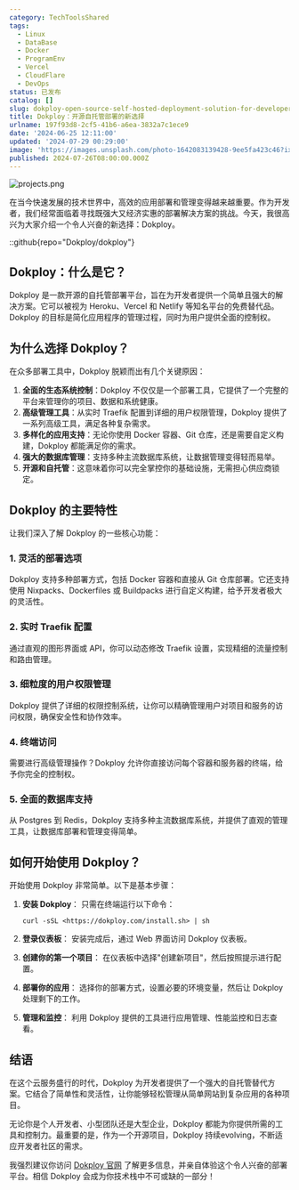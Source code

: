```yaml
---
category: TechToolsShared
tags:
  - Linux
  - DataBase
  - Docker
  - ProgramEnv
  - Vercel
  - CloudFlare
  - DevOps
status: 已发布
catalog: []
slug: dokploy-open-source-self-hosted-deployment-solution-for-developers
title: Dokploy：开源自托管部署的新选择
urlname: 197f93d8-2cf5-41b6-a6ea-3832a7c1ece9
date: '2024-06-25 12:11:00'
updated: '2024-07-29 00:29:00'
image: 'https://images.unsplash.com/photo-1642083139428-9ee5fa423c46?ixlib=rb-4.0.3&q=85&fm=jpg&crop=entropy&cs=srgb'
published: 2024-07-26T08:00:00.000Z
---
```


![projects.png](https://prod-files-secure.s3.us-west-2.amazonaws.com/5d24fe63-e567-4804-86f9-9fdc62e13082/adfdc1fe-2109-46ac-9ad4-f50e8631f20c/projects.png?X-Amz-Algorithm=AWS4-HMAC-SHA256&X-Amz-Content-Sha256=UNSIGNED-PAYLOAD&X-Amz-Credential=ASIAZI2LB466YZPVCCBT%2F20250311%2Fus-west-2%2Fs3%2Faws4_request&X-Amz-Date=20250311T053801Z&X-Amz-Expires=3600&X-Amz-Security-Token=IQoJb3JpZ2luX2VjEFUaCXVzLXdlc3QtMiJHMEUCIDAorT1%2Byd6kxMjcVxs3%2FWV6OILoKiaTMNFlj8VdU%2BYeAiEA6ppJQpVO4DvLA%2FbY1iYxW298U7N88BvP%2F6QByBnAFC4qiAQInv%2F%2F%2F%2F%2F%2F%2F%2F%2F%2FARAAGgw2Mzc0MjMxODM4MDUiDB8f9CrWb3qIUs%2B8%2BSrcA9m%2BMA4Qbcv%2FUxcwJO4yL90B%2BWPdkIc9DQSqckDCTalbx16B%2B2Tf%2B88Wz0VFkry9SD7F8g3Cbf7fzUX7NOK8Rx9JGRFznESyX6LKYCC4d49EtdpKM5GitthOhAQ4dSyeVL2liss6DcJOEXmwRa5Z06GuefzAbomCI0szJjwlZaTlMvMTbPo9IijjRr9XS10iglLbReD1xD990ckySKdp9J6ITaawLQDTNGVYa2RmabZZXE30iDBF4xoBxDL6PV2hvflikuJImjwAgYEuDKshMc9X0k8iwKNBuofUblvPpvIcuohXoio4vFhNLtbB2PoK7Q5FG48WZysVl66fcZd%2B71NczZVQQWDsBxTmgRoWWj2T4J%2Fi5%2Fo6DO1kPDZRIFgVcfrVFR6zTJNS37pO2Wbg9V1683Sv4Vk3H2VKYJQupiGgRwApj02Ss8tgYBeFNpaGmd0P%2BV9xF2FtYooGP2iSO3R%2BoDNcU0f%2BmWIjLVLTT8gGZxMPKZnN07isTNTWMKQxD9WNkX%2FA90fvWeKGAuSra7fczreR7PCd6cAGGoB8UilgZ%2Bp6w2HlEYsBpLRPVMYCC3IltyHy%2BbQNouZTkygyOBayJGCjz29x2KkwlfSXFMaXLQrQuyJ8orZrXWfsMNWNv74GOqUBnt6D%2FblaIkoRU4hK3sMmRSSOdc0lPV2qBNN%2BI1EpMKrnVQJjz%2FsnbUhJHxGT%2Bc4Yh6cbVyoPb%2FRw7K70lYrP3dLlgKP3EvFDhCIIxy8L4pOwyhNdJ3gTx9hMlv2H5CebICzrAZb5Pu59f%2F%2FhtA9EfUsylXvq3wt9uHD7Q%2BOYyRsbKE5tfcpKrX6pVUCLxDKPjuxViIjuepvlG7c05XB61MOM31%2Bq&X-Amz-Signature=2fa0ce29b5750e48e63d3658ea7f1b63e67ff171ce2ceeeac3620ad8d5af1321&X-Amz-SignedHeaders=host&x-id=GetObject)


在当今快速发展的技术世界中，高效的应用部署和管理变得越来越重要。作为开发者，我们经常面临着寻找既强大又经济实惠的部署解决方案的挑战。今天，我很高兴为大家介绍一个令人兴奋的新选择：Dokploy。


::github{repo="Dokploy/dokploy"}


## Dokploy：什么是它？


Dokploy 是一款开源的自托管部署平台，旨在为开发者提供一个简单且强大的解决方案。它可以被视为 Heroku、Vercel 和 Netlify 等知名平台的免费替代品。Dokploy 的目标是简化应用程序的管理过程，同时为用户提供全面的控制权。


## 为什么选择 Dokploy？


在众多部署工具中，Dokploy 脱颖而出有几个关键原因：

1. **全面的生态系统控制**：Dokploy 不仅仅是一个部署工具，它提供了一个完整的平台来管理你的项目、数据和系统健康。
2. **高级管理工具**：从实时 Traefik 配置到详细的用户权限管理，Dokploy 提供了一系列高级工具，满足各种复杂需求。
3. **多样化的应用支持**：无论你使用 Docker 容器、Git 仓库，还是需要自定义构建，Dokploy 都能满足你的需求。
4. **强大的数据库管理**：支持多种主流数据库系统，让数据管理变得轻而易举。
5. **开源和自托管**：这意味着你可以完全掌控你的基础设施，无需担心供应商锁定。

## Dokploy 的主要特性


让我们深入了解 Dokploy 的一些核心功能：


### 1. 灵活的部署选项


Dokploy 支持多种部署方式，包括 Docker 容器和直接从 Git 仓库部署。它还支持使用 Nixpacks、Dockerfiles 或 Buildpacks 进行自定义构建，给予开发者极大的灵活性。


### 2. 实时 Traefik 配置


通过直观的图形界面或 API，你可以动态修改 Traefik 设置，实现精细的流量控制和路由管理。


### 3. 细粒度的用户权限管理


Dokploy 提供了详细的权限控制系统，让你可以精确管理用户对项目和服务的访问权限，确保安全性和协作效率。


### 4. 终端访问


需要进行高级管理操作？Dokploy 允许你直接访问每个容器和服务器的终端，给予你完全的控制权。


### 5. 全面的数据库支持


从 Postgres 到 Redis，Dokploy 支持多种主流数据库系统，并提供了直观的管理工具，让数据库部署和管理变得简单。


## 如何开始使用 Dokploy？


开始使用 Dokploy 非常简单。以下是基本步骤：

1. **安装 Dokploy**：
只需在终端运行以下命令：

    ```plain text
    curl -sSL <https://dokploy.com/install.sh> | sh
    ```

2. **登录仪表板**：
安装完成后，通过 Web 界面访问 Dokploy 仪表板。
3. **创建你的第一个项目**：
在仪表板中选择"创建新项目"，然后按照提示进行配置。
4. **部署你的应用**：
选择你的部署方式，设置必要的环境变量，然后让 Dokploy 处理剩下的工作。
5. **管理和监控**：
利用 Dokploy 提供的工具进行应用管理、性能监控和日志查看。

## 结语


在这个云服务盛行的时代，Dokploy 为开发者提供了一个强大的自托管替代方案。它结合了简单性和灵活性，让你能够轻松管理从简单网站到复杂应用的各种项目。


无论你是个人开发者、小型团队还是大型企业，Dokploy 都能为你提供所需的工具和控制力。最重要的是，作为一个开源项目，Dokploy 持续evolving，不断适应开发者社区的需求。


我强烈建议你访问 [Dokploy 官网](https://dokploy.com/) 了解更多信息，并亲自体验这个令人兴奋的部署平台。相信 Dokploy 会成为你技术栈中不可或缺的一部分！

